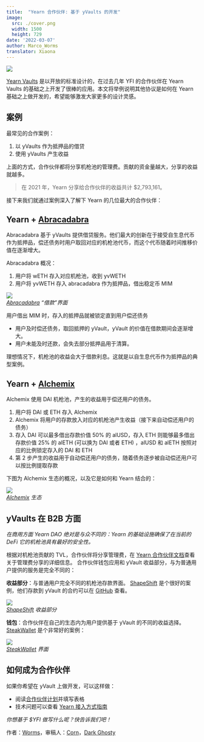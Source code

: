 ```yaml
---
title:  "Yearn 合作伙伴: 基于 yVaults 的开发"
image:
  src: ./cover.png
  width: 1500
  height: 729
date: '2022-03-07'
author: Marco_Worms
translator: Xiaona
---
```


![](./cover.png?w=1400&h=729)

[Yearn Vaults](https://medium.com/iearn/yearn-finance-explained-what-are-vaults-and-strategies-96970560432) 是以开放的标准设计的，在过去几年 YFI 的合作伙伴在 Yearn Vaults 的基础之上开发了很棒的应用。本文将举例说明其他协议是如何在 Yearn 基础之上做开发的，希望能够激发大家更多的设计灵感。

## 案例

最常见的合作案例：
1. 以 yVaults 作为抵押品的借贷
2. 使用 yVaults 产生收益

上面的方式，合作伙伴都将分享机枪池的管理费。贡献的资金量越大，分享的收益就越多。

> 在 2021 年，Yearn 分享给合作伙伴的收益共计  $2,793,161。

接下来我们就通过案例深入了解下 Yearn 的几位最大的合作伙伴：

## Yearn + [Abracadabra](http://abracadabra.money/)

Abracadabra 基于 yVaults 提供借贷服务。他们最大的创新在于接受自生息代币作为抵押品，偿还债务时用户取回对应的机枪池代币，而这个代币随着时间推移价值在逐渐增大。

Abracadabra 概况：
1. 用户将 wETH 存入对应机枪池，收到 yvWETH
2. 用户将 yvWETH 存入 abracadabra 作为抵押品，借出稳定币 MIM

![](./image1.png?w=633&h=527)\
*[Abracadabra](http://abracadabra.money/) “借款”界面*

用户借出 MIM 时，存入的抵押品就被锁定直到用户偿还债务

- 用户及时偿还债务，取回抵押的 yVault，yVault 的价值在借款期间会逐渐增大。
- 用户未能及时还款，会失去部分抵押品用于清算。

理想情况下，机枪池的收益会大于借款利息。这就是以自生息代币作为抵押品的典型案例。

## Yearn + [Alchemix](https://alchemix.fi/)

Alchemix 使用 DAI 机枪池，产生的收益用于偿还用户的债务。

1. 用户将 DAI 或 ETH 存入 Alchemix
2. Alchemix 将用户的存款放入对应的机枪池产生收益（接下来自动偿还用户的债务）
3. 存入 DAI 可以最多借出存款价值 50% 的 alUSD，存入 ETH 则能够最多借出存款价值 25% 的 alETH (可以换为 DAI 或者 ETH) ，alUSD 和 alETH 按照对应的比例锁定存入的 DAI  和 ETH
4. 第 2 步产生的收益用于自动偿还用户的债务，随着债务逐步被自动偿还用户可以按比例提取存款

下图为 Alchemix 生态的概况，以及它是如何和 Yearn 结合的：

![](./image2.png?w=1400&h=950)\
*[Alchemix](https://alchemix.fi/) 生态*

## yVaults 在 B2B 方面

*在商用方面 Yearn DAO 绝对是与众不同的：Yearn 的基础设施确保了在当前的 DeFi 它的机枪池具有最好的安全性。*

根据对机枪池贡献的 TVL，合作伙伴将分享管理费，在 [Yearn 合作伙伴文档](https://docs.yearn.finance/partners/introduction)查看关于管理费分享的详细信息。 合作伙伴钱包应用和 yVault 收益部分，与为普通用户提供的服务是完全不同的：

**收益部分**：与普通用户完全不同的机枪池存款界面。 [ShapeShift](https://shapeshift.com/) 是个很好的案例，他们存款到 yVault 的合约可以在 [GitHub](https://github.com/shapeshift/yearn-router) 查看。

![](./image3.png?w=750&h=554)\
*[ShapeShift](https://shapeshift.com/) 收益部分*

**钱包**：合作伙伴在自己的生态内为用户提供基于 yVault 的不同的收益选择。[SteakWallet](https://www.steakwallet.fi/) 是个非常好的案例：

![](./image4.png?w=363&h=681)\
*[SteakWallet](https://www.steakwallet.fi/) 界面*

## 如何成为合作伙伴

如果你希望在 yVault 上做开发，可以这样做：

- 阅读[合作伙伴计划](https://docs.yearn.finance/partners/introduction)并填写表格
- 技术问题可以查看 [Yearn 接入方式指南](https://docs.yearn.finance/partners/integration_guide)

*你想基于 $YFI 做写什么呢？快告诉我们吧！*

作者：[Worms](https://twitter.com/MarcoWorms)，审稿人：[Corn](https://twitter.com/omgcorn)，[Dark Ghosty](https://github.com/DarkGhost7)
